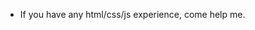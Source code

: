 - If you have any html/css/js experience, come help me.

<!---
blue3301/blue3301 is a ✨ special ✨ repository because its `README.md` (this file) appears on your GitHub profile.
You can click the Preview link to take a look at your changes.
--->
